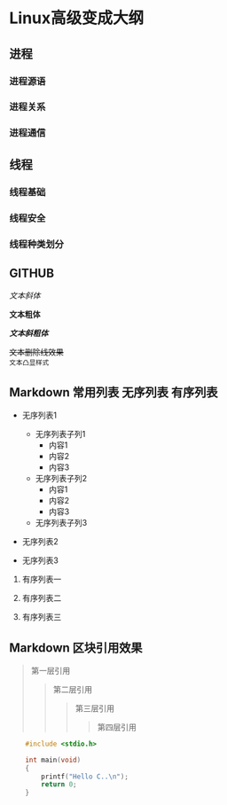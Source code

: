 


# Linux高级变成大纲

## 进程

### 进程源语
### 进程关系
### 进程通信

## 线程

### 线程基础
### 线程安全
### 线程种类划分

## GITHUB

*文本斜体*

**文本粗体**

***文本斜粗体***

~~文本删除线效果~~</br>
``文本凸显样式``</br>

## Markdown 常用列表 无序列表 有序列表

* 无序列表1
	* 无序列表子列1
		* 内容1
		* 内容2
		* 内容3
	* 无序列表子列2
		* 内容1
		* 内容2
		* 内容3
	* 无序列表子列3
* 无序列表2

* 无序列表3

1. 有序列表一

2. 有序列表二

3. 有序列表三

## Markdown 区块引用效果

> 第一层引用
>> 第二层引用
>>> 第三层引用
>>>> 第四层引用

```c
	#include <stdio.h>

	int main(void)
	{
		printf("Hello C..\n");
		return 0;
	}
```
